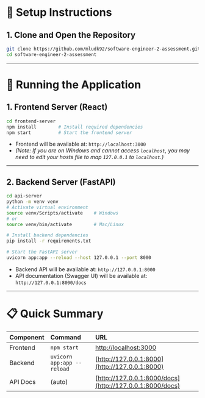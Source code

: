 # 🚀 Setup Instructions

## 1. Clone and Open the Repository

```bash
git clone https://github.com/mludk92/software-engineer-2-assessment.git
cd software-engineer-2-assessment
```

---

# 🚀 Running the Application

## 1. Frontend Server (React)

```bash
cd frontend-server
npm install        # Install required dependencies
npm start          # Start the frontend server
```

- Frontend will be available at: `http://localhost:3000`
- _(Note: If you are on Windows and cannot access `localhost`, you may need to edit your hosts file to map `127.0.0.1` to `localhost`.)_

---

## 2. Backend Server (FastAPI)

```bash
cd api-server
python -m venv venv
# Activate virtual environment
source venv/Scripts/activate    # Windows
# or
source venv/bin/activate        # Mac/Linux

# Install backend dependencies
pip install -r requirements.txt

# Start the FastAPI server
uvicorn app:app --reload --host 127.0.0.1 --port 8000
```

- Backend API will be available at: `http://127.0.0.1:8000`
- API documentation (Swagger UI) will be available at: `http://127.0.0.1:8000/docs`

---

# 📋 Quick Summary

| Component | Command | URL |
|:----------|:--------|:----|
| Frontend | `npm start` | [http://localhost:3000](http://localhost:3000) |
| Backend | `uvicorn app:app --reload` | [http://127.0.0.1:8000](http://127.0.0.1:8000) |
| API Docs | (auto) | [http://127.0.0.1:8000/docs](http://127.0.0.1:8000/docs) |

